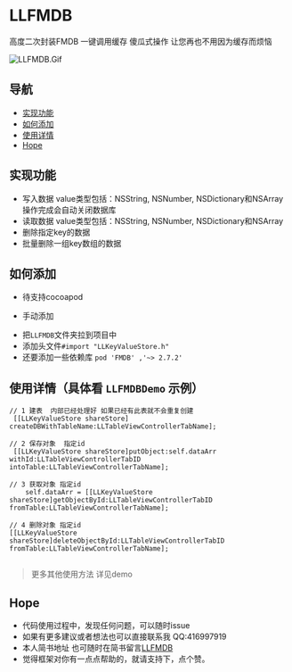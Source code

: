# LLFMDB
高度二次封装FMDB 一键调用缓存 傻瓜式操作 让您再也不用因为缓存而烦恼

![LLFMDB.Gif](https://github.com/liuniuliuniu/LLFMDB/blob/master/LLFMDB.gif)

## 导航

* [实现功能](#function)
* [如何添加](#add)
* [使用详情](#detail)
* [Hope](#hope)


## <a id="function"></a>实现功能
* 写入数据  value类型包括：NSString, NSNumber, NSDictionary和NSArray 操作完成会自动关闭数据库
* 读取数据  value类型包括：NSString, NSNumber, NSDictionary和NSArray
* 删除指定key的数据
* 批量删除一组key数组的数据

## <a id="add"></a>如何添加

* 待支持cocoapod

* 手动添加
 - 把`LLFMDB`文件夹拉到项目中
 - 添加头文件`#import "LLKeyValueStore.h"`
 - 还要添加一些依赖库 `pod 'FMDB' ,'~> 2.7.2'`


## <a id="detail"></a>使用详情（具体看 `LLFMDBDemo` 示例）

```
// 1 建表  内部已经处理好 如果已经有此表就不会重复创建
 [[LLKeyValueStore shareStore] createDBWithTableName:LLTableViewControllerTabName];

// 2 保存对象  指定id
 [[LLKeyValueStore shareStore]putObject:self.dataArr withId:LLTableViewControllerTabID intoTable:LLTableViewControllerTabName];

// 3 获取对象 指定id
    self.dataArr = [[LLKeyValueStore shareStore]getObjectById:LLTableViewControllerTabID fromTable:LLTableViewControllerTabName];

// 4 删除对象 指定id
[[LLKeyValueStore shareStore]deleteObjectById:LLTableViewControllerTabID fromTable:LLTableViewControllerTabName];
 
```

>更多其他使用方法 详见demo




## <a id="hope"></a>Hope
* 代码使用过程中，发现任何问题，可以随时issue
* 如果有更多建议或者想法也可以直接联系我 QQ:416997919
* 本人简书地址  也可随时在简书留言[LLFMDB](http://www.jianshu.com/p/8f9465413e70)
* 觉得框架对你有一点点帮助的，就请支持下，点个赞。


